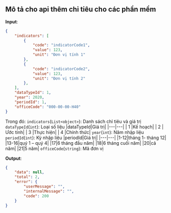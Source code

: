 ## Mô tả cho api thêm chỉ tiêu cho các phần mềm

**Input**: 
```json
{
    "indicators": [
        {
            "code": "indicatorCode1",
            "value": 123,
            "unit": "Đơn vị tính 1"
        },
        {
            "code": "indicatorCode2",
            "value": 123,
            "unit": "Đơn vị tính 2"
        },
    ],
    "dataTypeId": 1,
    "year": 2020,
    "periodId": 1,
    "officeCode": "000-00-00-H40"
}
```
Trong đó:
`indicators`(`List<object>`): Danh sách chỉ tiêu và giá trị   
`dataTypeId`(`int`): Loại số liệu
|dataTypeId|Giá trị|
|---|---|
| 1 |Kế hoạch|
| 2 |Ước tính|
| 3 |Thực hiện|
| 4 |Chính thức|
`year`(`int`): Năm nhập liệu   
`periodId`(`int`): Kỳ nhập liệu
|periodId|Giá trị|
|---|---|
|1-12|tháng 1- tháng 12|
|13-16|quý 1 – quý 4|
|17|6 tháng đầu năm|
|18|6 tháng cuối năm|
|20|cả năm|
|21|5 năm|
`officeCode`(`string`): Mã đơn vị


**Output**:
```json
{
    "data": null,
    "total": 2,
    "error": {
        "userMessage": "",
        "internalMessage": "",
        "code": 200
    }
}
```